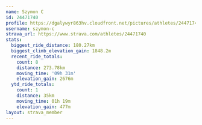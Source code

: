 ```yaml
---
name: Szymon C
id: 24471740
profile: https://dgalywyr863hv.cloudfront.net/pictures/athletes/24471740/7213253/3/large.jpg
username: szymon-c
strava_url: https://www.strava.com/athletes/24471740
stats:
  biggest_ride_distance: 180.27km
  biggest_climb_elevation_gain: 1848.2m
  recent_ride_totals:
    count: 8
    distance: 273.78km
    moving_time: '09h 31m'
    elevation_gain: 2676m
  ytd_ride_totals:
    count: 1
    distance: 35km
    moving_time: 01h 19m
    elevation_gain: 477m
layout: strava_member
--- 
```

